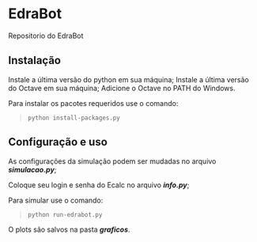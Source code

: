 # EdraBot

Repositorio do EdraBot


## Instalação
Instale a última versão do python em sua máquina;
Instale a última versão do Octave em sua máquina;
Adicione o Octave no PATH do Windows.

Para instalar os pacotes requeridos use o comando:
> `python install-packages.py`

## Configuração e uso

As configurações da simulação podem ser mudadas no arquivo ***simulacao.py***;

Coloque seu login e senha do Ecalc no arquivo ***info.py***;

Para simular use o comando:

> `python run-edrabot.py`

O plots são salvos na pasta ***graficos***.


